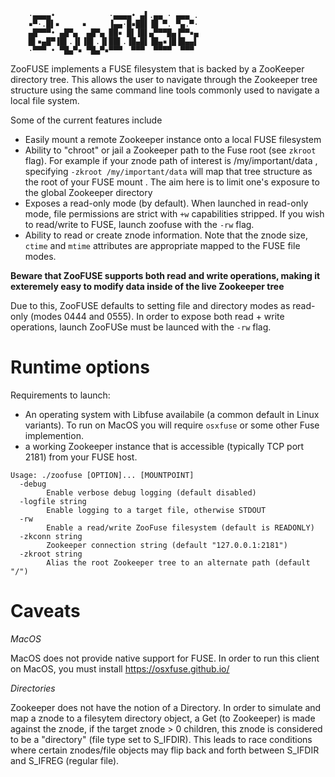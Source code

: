 
```
	·▄▄▄▄•            ·▄▄▄▄• ▄▌.▄▄ · ▄▄▄ .
	▪▀·.█▌▪     ▪     ▐▄▄·█▪██▌▐█ ▀. ▀▄.▀·
	▄█▀▀▀• ▄█▀▄  ▄█▀▄ ██▪ █▌▐█▌▄▀▀▀█▄▐▀▀▪▄
	█▌▪▄█▀▐█▌.▐▌▐█▌.▐▌██▌.▐█▄█▌▐█▄▪▐█▐█▄▄▌
	·▀▀▀ • ▀█▄▀▪ ▀█▄▀▪▀▀▀  ▀▀▀  ▀▀▀▀  ▀▀▀ 
```

ZooFUSE implements a FUSE filesystem that is backed by a ZooKeeper directory tree. This allows the user to navigate through the Zookeeper tree structure using the same command line tools commonly used to navigate a local file system.

Some of the current features include

* Easily mount a remote Zookeeper instance onto a local FUSE filesystem
* Ability to "chroot" or jail a Zookeeper path to the Fuse root (see `zkroot` flag). For example if your znode path of interest is /my/important/data , specifying `-zkroot /my/important/data` will map that tree structure as the root of your FUSE mount . The aim here is to limit one's exposure to the global Zookeeper directory
* Exposes a read-only mode (by default). When launched in read-only mode, file permissions are strict with `+w` capabilities stripped. If you wish to read/write to FUSE, launch zoofuse with the `-rw` flag.
* Ability to read or create znode information. Note that the znode size, `ctime` and `mtime` attributes are appropriate mapped to the FUSE file modes.

**Beware that ZooFUSE supports both read and write operations, making it exteremely easy to modify data inside of the  live Zookeeper tree**

Due to this, ZooFUSE defaults to setting file and directory modes as read-only (modes 0444 and 0555). In order to expose both read + write operations, launch ZooFUSe must be launced with the `-rw` flag.

Runtime options
==========
Requirements to launch: 
* An operating system with Libfuse availabile (a common default in Linux variants). To run on MacOS you will require `osxfuse` or some other Fuse implemention.
* a working Zookeeper instance that is accessible (typically TCP port 2181) from your FUSE host.

```
Usage: ./zoofuse [OPTION]... [MOUNTPOINT]
  -debug
        Enable verbose debug logging (default disabled)
  -logfile string
        Enable logging to a target file, otherwise STDOUT
  -rw
        Enable a read/write ZooFuse filesystem (default is READONLY)
  -zkconn string
        Zookeeper connection string (default "127.0.0.1:2181")
  -zkroot string
        Alias the root Zookeeper tree to an alternate path (default "/")
```

Caveats
=======

*MacOS*

MacOS does not provide native support for FUSE. In order to run this client on MacOS, you must install https://osxfuse.github.io/ 

*Directories*

Zookeeper does not have the notion of a Directory. In order to simulate and map a znode to a filesytem directory object, a Get (to Zookeeper) is made against the znode, if the target znode > 0 children, this znode is considered to be a "directory" (file type  set to S_IFDIR). This leads to race conditions where certain znodes/file objects may flip back and forth between S_IFDIR and S_IFREG (regular file). 
